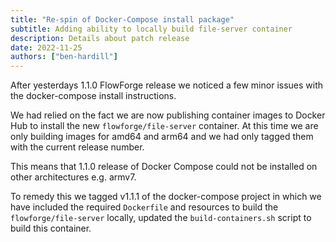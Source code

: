 ```yaml
---
title: "Re-spin of Docker-Compose install package"
subtitle: Adding ability to locally build file-server container
description: Details about patch release
date: 2022-11-25
authors: ["ben-hardill"]
---
```


After yesterdays 1.1.0 FlowForge release we noticed a few minor issues with the docker-compose install instructions.

We had relied on the fact we are now publishing container images to Docker Hub to install the new `flowforge/file-server` container. At this time we are only building images for amd64 and arm64 and we had only tagged them with the current release number.

This means that 1.1.0 release of Docker Compose could not be installed on other architectures e.g. armv7.

To remedy this we tagged v1.1.1 of the docker-compose project in which we have included the required `Dockerfile` and resources to build the `flowforge/file-server` locally, updated the `build-containers.sh` script to build this container.